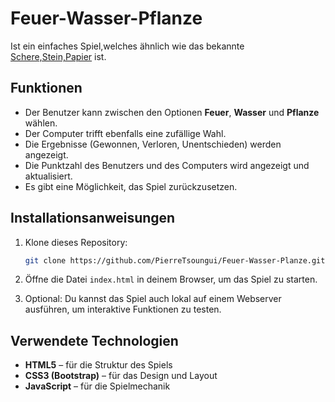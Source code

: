 # Feuer-Wasser-Pflanze

 Ist ein einfaches Spiel,welches ähnlich wie das bekannte [Schere,Stein,Papier](https://de.wikipedia.org/wiki/Schere,_Stein,_Papier) ist.

## Funktionen

- Der Benutzer kann zwischen den Optionen **Feuer**, **Wasser** und **Pflanze** wählen.
- Der Computer trifft ebenfalls eine zufällige Wahl.
- Die Ergebnisse (Gewonnen, Verloren, Unentschieden) werden angezeigt.
- Die Punktzahl des Benutzers und des Computers wird angezeigt und aktualisiert.
- Es gibt eine Möglichkeit, das Spiel zurückzusetzen.

## Installationsanweisungen

1. Klone dieses Repository:

    ```bash
    git clone https://github.com/PierreTsoungui/Feuer-Wasser-Planze.git
    ```

2. Öffne die Datei `index.html` in deinem Browser, um das Spiel zu starten.

3. Optional: Du kannst das Spiel auch lokal auf einem Webserver ausführen, um interaktive Funktionen zu testen.

## Verwendete Technologien

- **HTML5** – für die Struktur des Spiels
- **CSS3 (Bootstrap)** – für das Design und Layout
- **JavaScript** – für die Spielmechanik